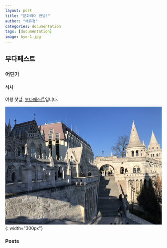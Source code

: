 ```yaml
---
layout: post
title: "문화리더 안녕!"
author: "채유정"
categories: documentation
tags: [documentation]
image: bye-1.jpg
---
```


## 부다페스트

### 어딘가

#### 식사

여행 첫날, [부다페스트](https://travel.naver.com/overseas/HUBUD274887/city/summary)입니다.

![이미지](/assets/img/buda-1.jpg "어부의 요새"){: width="300px"}

### Posts
